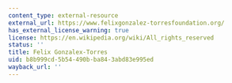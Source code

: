 ```yaml
---
content_type: external-resource
external_url: https://www.felixgonzalez-torresfoundation.org/
has_external_license_warning: true
license: https://en.wikipedia.org/wiki/All_rights_reserved
status: ''
title: Felix Gonzalex-Torres
uid: b8b999cd-5b54-490b-ba84-3abd83e995ed
wayback_url: ''
---
```

